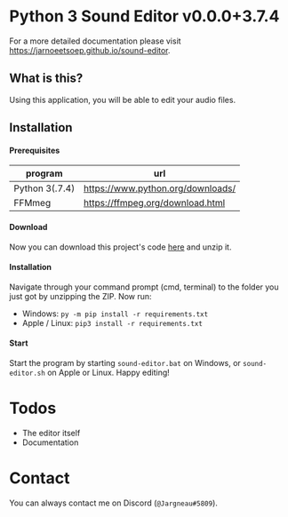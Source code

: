 # Python 3 Sound Editor v0.0.0+3.7.4
For a more detailed documentation please visit https://jarnoeetsoep.github.io/sound-editor.

## What is this?
Using this application, you will be able to edit your audio files.

## Installation

#### Prerequisites
program | url
------- | ---
Python 3(.7.4) | https://www.python.org/downloads/
FFMmeg | https://ffmpeg.org/download.html

#### Download
Now you can download this project's code [here](https://github.com/JarnoEetSoep/sound-editor/archive/master.zip) and unzip it.

#### Installation
Navigate through your command prompt (cmd, terminal) to the folder you just got by unzipping the ZIP. Now run:
* Windows: `py -m pip install -r requirements.txt`
* Apple / Linux: `pip3 install -r requirements.txt`

#### Start
Start the program by starting `sound-editor.bat` on Windows, or `sound-editor.sh` on Apple or Linux. Happy editing!

# Todos
* The editor itself
* Documentation

# Contact
You can always contact me on Discord (`@Jargneau#5809`).